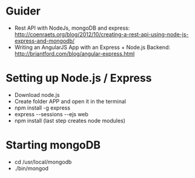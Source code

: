 Guider
===========
- Rest API with NodeJs, mongoDB and express: http://coenraets.org/blog/2012/10/creating-a-rest-api-using-node-js-express-and-mongodb/
- Writing an AngularJS App with an Express + Node.js Backend: http://briantford.com/blog/angular-express.html


Setting up Node.js / Express
===========

- Download node.js
- Create folder APP and open it in the terminal
- npm install -g express
- express --sessions --ejs web
- npm install
(last step creates node modules)

Starting mongoDB
===========
- cd /usr/local/mongodb
- ./bin/mongod


